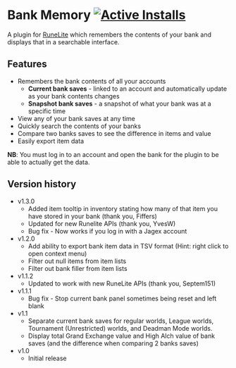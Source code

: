 # Bank Memory [![Active Installs](http://img.shields.io/endpoint?url=https://i.pluginhub.info/shields/installs/plugin/bank-memory)](https://runelite.net/plugin-hub/LazyFaith)

A plugin for [RuneLite](https://github.com/runelite/runelite) which remembers the contents of your bank and displays that in a searchable interface.


## Features
- Remembers the bank contents of all your accounts
    - **Current bank saves** - linked to an account and automatically update as your bank contents changes
    - **Snapshot bank saves** - a snapshot of what your bank was at a specific time
- View any of your bank saves at any time
- Quickly search the contents of your banks
- Compare two banks saves to see the difference in items and value
- Easily export item data

**NB**: You must log in to an account and open the bank for the plugin to be able to actually get the data.


## Version history

- v1.3.0
  - Added item tooltip in inventory stating how many of that item you have stored in your bank (thank you, Fiffers)
  - Updated for new Runelite APIs (thank you, YvesW)
  - Bug fix - Now works if you log in with a Jagex account
- v1.2.0
  - Add ability to export bank item data in TSV format (Hint: right click to open context menu)
  - Filter out null items from item lists
  - Filter out bank filler from item lists
- v1.1.2
  - Updated to work with new RuneLite APIs (thank you, Septem151) 
- v1.1.1
  - Bug fix - Stop current bank panel sometimes being reset and left blank
- v1.1
  - Separate current bank saves for regular worlds, League worlds, Tournament (Unrestricted) worlds, and Deadman Mode worlds.
  - Display total Grand Exchange value and High Alch value of bank saves (and the difference when comparing 2 banks saves)
- v1.0
  - Initial release
